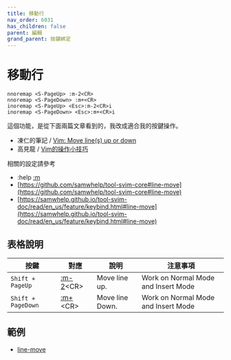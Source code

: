 ```yaml
---
title: 移動行
nav_order: 6031
has_children: false
parent: 編輯
grand_parent: 按鍵綁定
---
```



# 移動行


``` vim
nnoremap <S-PageUp> :m-2<CR>
nnoremap <S-PageDown> :m+<CR>
inoremap <S-PageUp> <Esc>:m-2<CR>i
inoremap <S-PageDown> <Esc>:m+<CR>i
```

這個功能，是從下面兩篇文章看到的，我改成適合我的按鍵操作。

* 凍仁的筆記 / [Vim: Move line(s) up or down](http://note.drx.tw/2014/01/vim-move-lines-up-or-down.html)
* 高見龍 / [Vim的操作小技巧](https://kaochenlong.com/2011/12/28/vim-tips/)

相關的設定請參考

* :help [:m](https://vimhelp.org/change.txt.html#:m)
* [https://github.com/samwhelp/tool-svim-core#line-move](https://github.com/samwhelp/tool-svim-core#line-move)
* [https://samwhelp.github.io/tool-svim-doc/read/en_us/feature/keybind.html#line-move](https://samwhelp.github.io/tool-svim-doc/read/en_us/feature/keybind.html#line-move)



## 表格說明


| 按鍵 | 對應 | 說明 | 注意事項 |
| --- | --- | --- | --- |
| `Shift + PageUp` | [:m-2](https://vimhelp.org/change.txt.html#:m)&lt;CR&gt; | Move line up. | Work on Normal Mode and Insert Mode |
| `Shift + PageDown` | [:m+](https://vimhelp.org/change.txt.html#:m)&lt;CR&gt; | Move line Down. | Work on Normal Mode and Insert Mode |


## 範例

* [line-move](https://github.com/samwhelp/note-about-vim/tree/gh-pages/_demo/adjustment/keybind/line-move)

